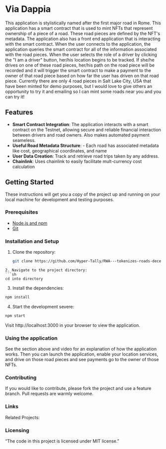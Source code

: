 # Via Dappia

This application is stylistically named after the first major road in Rome. This application has a smart contract that is used to mint NFTs that represent ownership of a piece of a road. These road pieces are defined by the NFT's metadata. The application also has a front end application that is interacting with the smart contract. When the user connects to the application, the application queries the smart contract for all of the information associated with the road pieces. When the user selects the role of a driver by clicking the "I am a driver" button, her/his location begins to be tracked. If she/he drives on one of these road pieces, her/his path on the road piece will be recorded and it will trigger the smart contract to make a payment to the owner of that road piece based on how far the user has driven on that road piece. Currently there are only 4 road pieces in Salt Lake City, USA that have been minted for demo purposes, but I would love to give others an opportunity to try it and emailing so I can mint some roads near you and you can try it!

## Features

- **Smart Contract Integration**: The application interacts with a smart contract on the Testnet, allowing secure and reliable financial interaction between drivers and road owners. Also makes automated payment seameless.
- **Useful Road Metadata Structure**: - Each road has associated metadata like cost, geographical coordinates, and name
- **User Data Creation**: Track and retrieve road trips taken by any address.
- **Chainlink**: Uses chainlink to easily facilitate mult-currency cost calculation

## Getting Started

These instructions will get you a copy of the project up and running on your local machine for development and testing purposes.

### Prerequisites

- [Node.js and npm](https://nodejs.org/en/download/)
- [Git](https://git-scm.com/downloads)

### Installation and Setup

1. Clone the repository:
   ```sh
   git clone https://github.com/Hyper-Tally/RWA---tokenizes-roads-decentralizing-ownership-upkeep.git
   ```

````
2. Navigate to the project directory:
```sh
cd into directory
````

3. Install the dependencies:

```sh
npm install
```

4. Start the development severe:

```sh
npm start
```

Visit http://localhost:3000 in your browser to view the application.

### Using the application

See the section above and video for an explanation of how the application works. Then you can launch the application, enable your location services, and drive on those road pieces and see payments go to the owner of those NFTs.

### Contributing

If you would like to contribute, please fork the project and use a feature branch. Pull requests are warmly welcome.

### Links

Related Projects:

### Licensing

“The code in this project is licensed under MIT license.”

